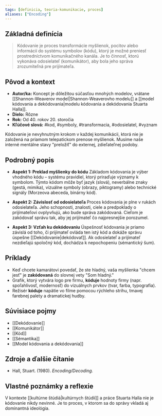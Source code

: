 ```yaml
---
tags: [definicia, teoria-komunikacie, proces]
aliases: ["Encoding"]
---
```


## Základná definícia

> Kódovanie je proces transformácie myšlienok, pocitov alebo informácií do systému symbolov (kódu), ktorý je možné preniesť prostredníctvom komunikačného kanála. Je to činnosť, ktorú vykonáva odosielateľ (komunikátor), aby bola jeho správa zrozumiteľná pre prijímateľa.

## Pôvod a kontext

* **Autor/ka:** Koncept je dôležitou súčasťou mnohých modelov, vrátane [[Shannon-Weaverov model|Shannon-Weaverovho modelu]] a [[model kódovania a dekódovania|modelu kódovania a dekódovania Stuarta Halla]].
* **Dielo:** Rôzne
* **Rok:** Od 40. rokov 20. storočia
* **Kľúčové slová:** #kod, #symboly, #transformacia, #odosielatel, #vyznam

Kódovanie je nevyhnutným krokom v každej komunikácii, ktorá nie je založená na priamom telepatickom prenose myšlienok. Musíme naše interné mentálne stavy "preložiť" do externej, zdieľateľnej podoby.

## Podrobný popis

* **Aspekt 1: Preklad myšlienky do kódu**
    Základom kódovania je výber vhodného kódu – systému pravidiel, ktorý priraďuje významy k symbolom. Týmto kódom môže byť jazyk (slová), neverbálne znaky (gestá, mimika), vizuálne symboly (obrazy, piktogramy) alebo technické signály (Morzeova abeceda, binárny kód).

* **Aspekt 2: Závislosť od odosielateľa**
    Proces kódovania je plne v rukách odosielateľa. Jeho schopnosti, znalosti, ciele a predpoklady o prijímateľovi ovplyvňujú, ako bude správa zakódovaná. Cieľom je zakódovať správu tak, aby jej prijímateľ čo najpresnejšie porozumel.

* **Aspekt 3: Vzťah ku dekódovaniu**
    Úspešnosť kódovania je priamo závislá od toho, či prijímateľ ovláda ten istý kód a dokáže správu úspešne [[Dekódovanie|dekódovať]]. Ak odosielateľ a prijímateľ nezdieľajú spoločný kód, dochádza k nepochopeniu (sémantický šum).

## Príklady

* Keď chcete kamarátovi povedať, že ste hladný, vaša myšlienka "chcem jesť" je **zakódovaná** do slovnej vety "Som hladný."
* Grafik, ktorý vytvára logo pre firmu, **kóduje** hodnoty firmy (napr. spoľahlivosť, modernosť) do vizuálnych prvkov (tvar, farba, typografia).
* Režisér **kóduje** napätie vo filme pomocou rýchleho strihu, tmavej farebnej palety a dramatickej hudby.

## Súvisiace pojmy

* [[Dekódovanie]]
* [[Komunikátor]]
* [[Kód]]
* [[Sémantika]]
* [[Model kódovania a dekódovania]]

## Zdroje a ďalšie čítanie

* Hall, Stuart. (1980). *Encoding/Decoding.*

## Vlastné poznámky a reflexie

V kontexte [[kultúrne štúdiá|kultúrnych štúdií]] a práce Stuarta Halla nie je kódovanie nikdy nevinné. Je to proces, v ktorom sa do správy vkladá aj dominantná ideológia.
